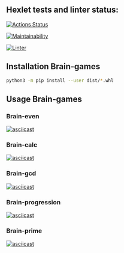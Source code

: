 ## Hexlet tests and linter status:
[![Actions Status](https://github.com/DirtyHippy/python-project-lvl1/workflows/hexlet-check/badge.svg)](https://github.com/DirtyHippy/python-project-lvl1/actions)

[![Maintainability](https://api.codeclimate.com/v1/badges/a99a88d28ad37a79dbf6/maintainability)](https://codeclimate.com/github/codeclimate/codeclimate/maintainability)


[![Linter](https://github.com/DirtyHippy/python-project-lvl1/workflows/linter/badge.svg)](https://github.com/DirtyHippy/python-project-lvl1/actions)

## Installation Brain-games
```bash 
python3 -m pip install --user dist/*.whl
```

## Usage Brain-games

### Brain-even
[![asciicast](https://asciinema.org/a/WxLD10miHq4yrY1sCUywPf7hv.svg)](https://asciinema.org/a/WxLD10miHq4yrY1sCUywPf7hv)

### Brain-calc
[![asciicast](https://asciinema.org/a/zxDtxERIimqwDLhEHiyec6PFa.svg)](https://asciinema.org/a/zxDtxERIimqwDLhEHiyec6PFa)

### Brain-gcd
[![asciicast]( https://asciinema.org/a/6aw8WzI3hA1jhtDjSh6gkedqO.svg)]( https://asciinema.org/a/6aw8WzI3hA1jhtDjSh6gkedqO)

### Brain-progression
[![asciicast](https://asciinema.org/a/MxaL9usfQE8CtTJZueGJLtBZW.svg)](https://asciinema.org/a/MxaL9usfQE8CtTJZueGJLtBZW)

### Brain-prime
[![asciicast](https://asciinema.org/a/5Yg3xU0NvMCT3kjNFyXzJLoAt.svg)](https://asciinema.org/a/5Yg3xU0NvMCT3kjNFyXzJLoAt)